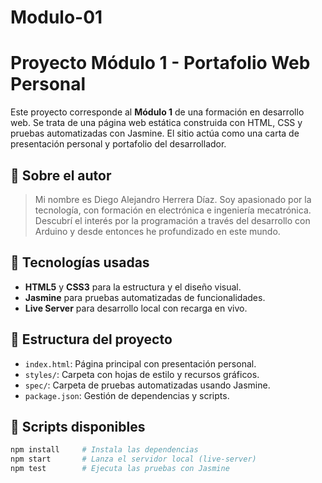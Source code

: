 # Modulo-01

# Proyecto Módulo 1 - Portafolio Web Personal

Este proyecto corresponde al **Módulo 1** de una formación en desarrollo web. Se trata de una página web estática construida con HTML, CSS y pruebas automatizadas con Jasmine. El sitio actúa como una carta de presentación personal y portafolio del desarrollador.

## 🧑 Sobre el autor

> Mi nombre es Diego Alejandro Herrera Díaz. Soy apasionado por la tecnología, con formación en electrónica e ingeniería mecatrónica. Descubrí el interés por la programación a través del desarrollo con Arduino y desde entonces he profundizado en este mundo.

## 🚀 Tecnologías usadas

- **HTML5** y **CSS3** para la estructura y el diseño visual.
- **Jasmine** para pruebas automatizadas de funcionalidades.
- **Live Server** para desarrollo local con recarga en vivo.

## 📁 Estructura del proyecto

- `index.html`: Página principal con presentación personal.
- `styles/`: Carpeta con hojas de estilo y recursos gráficos.
- `spec/`: Carpeta de pruebas automatizadas usando Jasmine.
- `package.json`: Gestión de dependencias y scripts.

## 🧪 Scripts disponibles

```bash
npm install     # Instala las dependencias
npm start       # Lanza el servidor local (live-server)
npm test        # Ejecuta las pruebas con Jasmine
